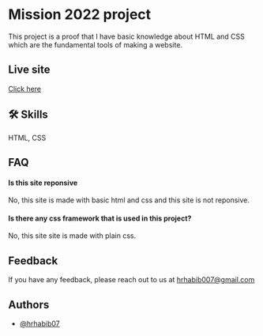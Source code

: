 # Mission 2022 project 

This project is a proof that I have basic knowledge about HTML and CSS which are the fundamental tools of making a website. 

## Live site  

[Click here](https://hrhabib07.github.io/developer-portfolio-recap/)


## 🛠 Skills
HTML, CSS


## FAQ

#### Is this site reponsive

No, this site is made with basic html and css and this site is not reponsive.

#### Is there any css framework that is used in this project? 

No, this site site is made with plain css. 


## Feedback

If you have any feedback, please reach out to us at hrhabib007@gmail.com


## Authors

- [@hrhabib07](https://github.com/hrhabib07)
